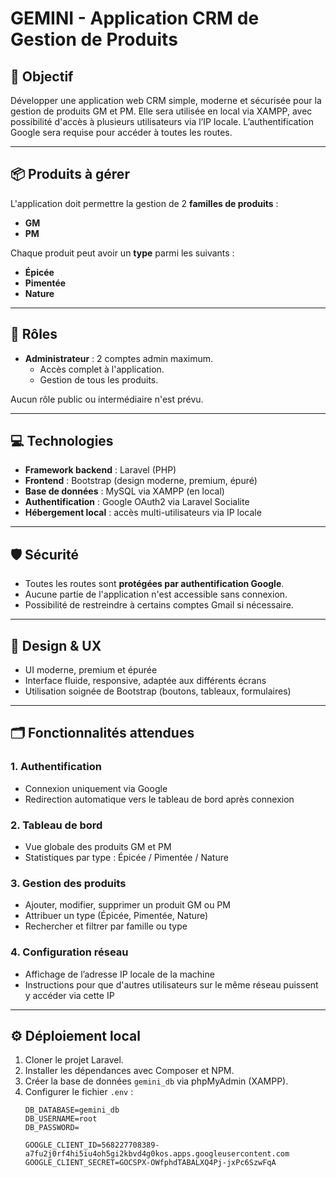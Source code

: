 # GEMINI - Application CRM de Gestion de Produits

## 🌟 Objectif

Développer une application web CRM simple, moderne et sécurisée pour la gestion de produits GM et PM. Elle sera utilisée en local via XAMPP, avec possibilité d'accès à plusieurs utilisateurs via l’IP locale. L’authentification Google sera requise pour accéder à toutes les routes.

---

## 📦 Produits à gérer

L'application doit permettre la gestion de 2 **familles de produits** :
- **GM**
- **PM**

Chaque produit peut avoir un **type** parmi les suivants :
- **Épicée**
- **Pimentée**
- **Nature**

---

## 👥 Rôles

- **Administrateur** : 2 comptes admin maximum.
  - Accès complet à l'application.
  - Gestion de tous les produits.

Aucun rôle public ou intermédiaire n'est prévu.

---

## 💻 Technologies

- **Framework backend** : Laravel (PHP)
- **Frontend** : Bootstrap (design moderne, premium, épuré)
- **Base de données** : MySQL via XAMPP (en local)
- **Authentification** : Google OAuth2 via Laravel Socialite
- **Hébergement local** : accès multi-utilisateurs via IP locale

---

## 🛡️ Sécurité

- Toutes les routes sont **protégées par authentification Google**.
- Aucune partie de l'application n'est accessible sans connexion.
- Possibilité de restreindre à certains comptes Gmail si nécessaire.

---

## 🎨 Design & UX

- UI moderne, premium et épurée
- Interface fluide, responsive, adaptée aux différents écrans
- Utilisation soignée de Bootstrap (boutons, tableaux, formulaires)

---

## 🗂️ Fonctionnalités attendues

### 1. Authentification
- Connexion uniquement via Google
- Redirection automatique vers le tableau de bord après connexion

### 2. Tableau de bord
- Vue globale des produits GM et PM
- Statistiques par type : Épicée / Pimentée / Nature

### 3. Gestion des produits
- Ajouter, modifier, supprimer un produit GM ou PM
- Attribuer un type (Épicée, Pimentée, Nature)
- Rechercher et filtrer par famille ou type

### 4. Configuration réseau
- Affichage de l’adresse IP locale de la machine
- Instructions pour que d'autres utilisateurs sur le même réseau puissent y accéder via cette IP

---

## ⚙️ Déploiement local

1. Cloner le projet Laravel.
2. Installer les dépendances avec Composer et NPM.
3. Créer la base de données `gemini_db` via phpMyAdmin (XAMPP).
4. Configurer le fichier `.env` :
   ```env
   DB_DATABASE=gemini_db
   DB_USERNAME=root
   DB_PASSWORD=

   GOOGLE_CLIENT_ID=568227708389-a7fu2j0rf4hi5iu4oh5gi2kbvd4g0kos.apps.googleusercontent.com
   GOOGLE_CLIENT_SECRET=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
